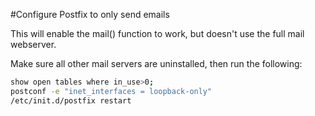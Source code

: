 #Configure Postfix to only send emails

This will enable the mail() function to work, but doesn't use the full mail webserver.

Make sure all other mail servers are uninstalled, then run the following:

```bash
show open tables where in_use>0;
postconf -e "inet_interfaces = loopback-only"
/etc/init.d/postfix restart
```
